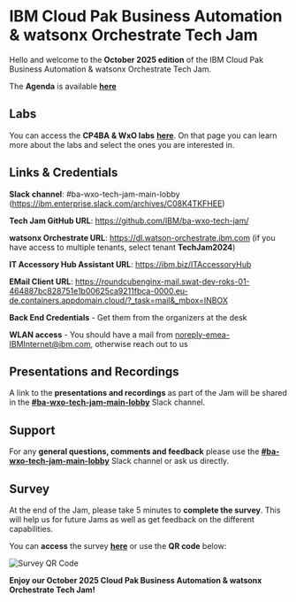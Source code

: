 # IBM Cloud Pak Business Automation & watsonx Orchestrate Tech Jam

Hello and welcome to the **October 2025 edition** of the IBM Cloud Pak Business Automation & watsonx Orchestrate Tech Jam. 

The **Agenda** is available **[here](https://github.com/IBM/ba-dl-tech-jam/blob/main/Agenda/%5BBA%26DL%20wxO%20Tech%20Jam%202025.04.09%5D%20Agenda.pdf)**

## Labs

You can access the **CP4BA & WxO labs** **[here](/Labs-ba-wxo-tech-jam.md)**. On that page you can learn more about the labs and select the ones you are interested in.

## Links & Credentials

**Slack channel**: #ba-wxo-tech-jam-main-lobby (https://ibm.enterprise.slack.com/archives/C08K4TKFHEE)

**Tech Jam GitHub URL**: https://github.com/IBM/ba-wxo-tech-jam/

**watsonx Orchestrate URL**: https://dl.watson-orchestrate.ibm.com (if you have access to multiple tenants, select tenant **TechJam2024**)

**IT Accessory Hub Assistant URL**: https://ibm.biz/ITAccessoryHub

**EMail Client URL**: https://roundcubenginx-mail.swat-dev-roks-01-464887bc828751e1b00625ca9211fbca-0000.eu-de.containers.appdomain.cloud/?_task=mail&_mbox=INBOX

**Back End Credentials** - Get them from the organizers at the desk

**WLAN access** - You should have a mail from noreply-emea-IBMInternet@ibm.com, otherwise reach out to us

## Presentations and Recordings

A link to the **presentations and recordings** as part of the Jam will be shared in the **[#ba-wxo-tech-jam-main-lobby](https://ibm.enterprise.slack.com/archives/C08K4TKFHEE)** Slack channel.

## Support

For any **general questions, comments and feedback** please use the **[#ba-wxo-tech-jam-main-lobby](https://ibm.enterprise.slack.com/archives/C08K4TKFHEE)** Slack channel or ask us directly.

## Survey

At the end of the Jam, please take 5 minutes to **complete the survey**. This will help us for future Jams as well as get feedback on the different capabilities.

You can **access** the survey **[here](https://ibm.biz/wxo-tech-jam-survey)** or use the **QR code** below:

![Survey QR Code](QR_code_wxoTechJamApril2025.png)

**Enjoy our October 2025 Cloud Pak Business Automation & watsonx Orchestrate Tech Jam!**
